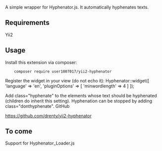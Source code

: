 
A simple wrapper for Hyphenator.js. It automatically hyphenates texts.

## Requirements 

Yii2

## Usage 

Install this extension via composer:

        composer require user1007017/yii2-hyphenator

Register the widget in your view (do not echo it):
          Hyphenator::widget([
                'language' => 'en',
                'pluginOptions' => [
                   'minwordlength' => 4
                ]
          ]);

Add class="hyphenate" to the elements whose text should be hyphenated (children do inherit this setting). Hyphenation can be stopped by adding class="donthyphenate".
GitHub 

https://github.com/drenty/yii2-hyphenator

## To come 

Support for Hyphenator_Loader.js

